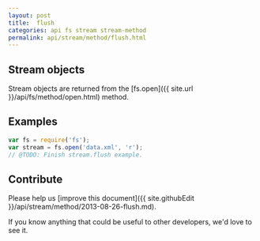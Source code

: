 ```yaml
---
layout: post
title:  flush
categories: api fs stream stream-method
permalink: api/stream/method/flush.html
---
```


## Stream objects

Stream objects are returned from the [fs.open]({{ site.url }}/api/fs/method/open.html) method.

## Examples

```javascript
var fs = require('fs');
var stream = fs.open('data.xml', 'r');
// @TODO: Finish stream.flush example.
```

## Contribute

Please help us [improve this document]({{ site.githubEdit }}/api/stream/method/2013-08-26-flush.md).

If you know anything that could be useful to other developers, we'd love to see it.


